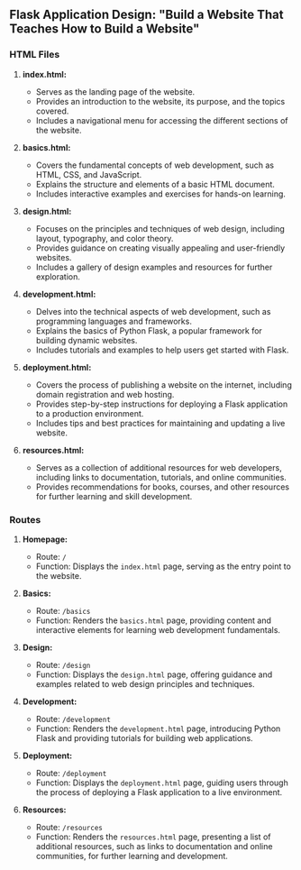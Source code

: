## Flask Application Design: "Build a Website That Teaches How to Build a Website"

### HTML Files

1. **index.html:**
   - Serves as the landing page of the website.
   - Provides an introduction to the website, its purpose, and the topics covered.
   - Includes a navigational menu for accessing the different sections of the website.

2. **basics.html:**
   - Covers the fundamental concepts of web development, such as HTML, CSS, and JavaScript.
   - Explains the structure and elements of a basic HTML document.
   - Includes interactive examples and exercises for hands-on learning.

3. **design.html:**
   - Focuses on the principles and techniques of web design, including layout, typography, and color theory.
   - Provides guidance on creating visually appealing and user-friendly websites.
   - Includes a gallery of design examples and resources for further exploration.

4. **development.html:**
   - Delves into the technical aspects of web development, such as programming languages and frameworks.
   - Explains the basics of Python Flask, a popular framework for building dynamic websites.
   - Includes tutorials and examples to help users get started with Flask.

5. **deployment.html:**
   - Covers the process of publishing a website on the internet, including domain registration and web hosting.
   - Provides step-by-step instructions for deploying a Flask application to a production environment.
   - Includes tips and best practices for maintaining and updating a live website.

6. **resources.html:**
   - Serves as a collection of additional resources for web developers, including links to documentation, tutorials, and online communities.
   - Provides recommendations for books, courses, and other resources for further learning and skill development.

### Routes

1. **Homepage:**
   - Route: `/`
   - Function: Displays the `index.html` page, serving as the entry point to the website.

2. **Basics:**
   - Route: `/basics`
   - Function: Renders the `basics.html` page, providing content and interactive elements for learning web development fundamentals.

3. **Design:**
   - Route: `/design`
   - Function: Displays the `design.html` page, offering guidance and examples related to web design principles and techniques.

4. **Development:**
   - Route: `/development`
   - Function: Renders the `development.html` page, introducing Python Flask and providing tutorials for building web applications.

5. **Deployment:**
   - Route: `/deployment`
   - Function: Displays the `deployment.html` page, guiding users through the process of deploying a Flask application to a live environment.

6. **Resources:**
   - Route: `/resources`
   - Function: Renders the `resources.html` page, presenting a list of additional resources, such as links to documentation and online communities, for further learning and development.